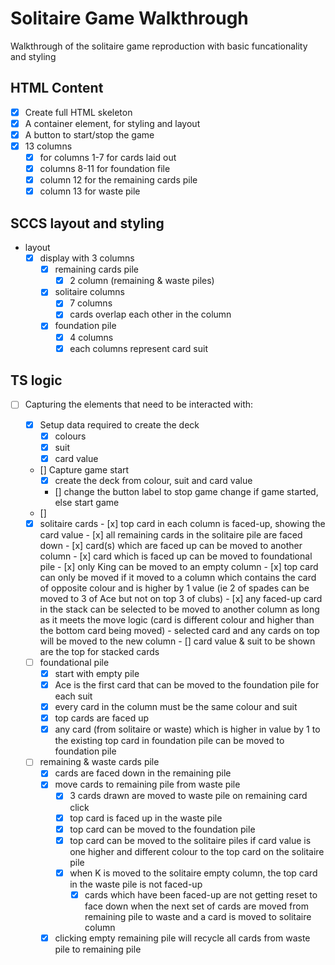 # Solitaire Game Walkthrough

Walkthrough of the solitaire game reproduction with basic funcationality and styling

## HTML Content
- [x] Create full HTML skeleton
- [x] A container element, for styling and layout
- [x] A button to start/stop the game
- [x] 13 columns
    - [x] for columns 1-7 for cards laid out
    - [x] columns 8-11 for foundation file
    - [x] column 12 for the remaining cards pile
    - [x] column 13 for waste pile 

## SCCS layout and styling
- layout
    - [x] display with 3 columns
        - [x] remaining cards pile
            - [x] 2 column (remaining & waste piles)
        - [x] solitaire columns
            - [x] 7 columns
            - [x] cards overlap each other in the column

        - [x] foundation pile
            - [x] 4 columns 
            - [x] each columns represent card suit

## TS logic

-   [ ] Capturing the elements that need to be interacted with:

    - [x] Setup data required to create the deck
        - [x] colours
        - [x] suit
        - [x] card value
    - [] Capture game start
        - [x] create the deck from colour, suit and card value
        - [] change the button label to stop game change if game started, else start game
    - [] 
    - [x] solitaire cards
            - [x] top card in each column is faced-up, showing the card value
            - [x] all remaining cards in the solitaire pile are faced down 
            - [x] card(s) which are faced up can be moved to another column
            - [x] card which is faced up can be moved to foundational pile
            - [x] only King can be moved to an empty column
            - [x] top card can only be moved if it moved to a column which contains the card of opposite colour and is higher by 1 value (ie 2 of spades can be moved to 3 of Ace but not on top 3 of clubs)
            - [x] any faced-up card in the stack can be selected to be moved to another column as long as it meets the move logic (card is different colour and higher than the bottom card being moved) - selected card and any cards on top will be moved to the new column
            - [] card value & suit to be shown are the top for stacked cards
    - [ ] foundational pile
        - [x] start with empty pile
        - [x] Ace is the first card that can be moved to the foundation pile for each suit
        - [x] every card in the column must be the same colour and suit
        - [x] top cards are faced up
        - [x] any card (from solitaire or waste) which is higher in value by 1 to the existing top card in foundation pile can be moved to foundation pile
    - [ ] remaining & waste cards pile
        - [x] cards are faced down in the remaining pile
        - [x] move cards to remaining pile from waste pile
            - [x] 3 cards drawn are moved to waste pile on remaining card click
            - [x] top card is faced up in the waste pile
            - [x] top card can be moved to the foundation pile
            - [x] top card can be moved to the solitaire piles if card value is one higher and different colour to the top card on the solitaire pile
            - [x] when K is moved to the solitaire empty column, the top card in the waste pile is not faced-up
                - [x] cards which have been faced-up are not getting reset to face down when the next set of cards are moved from remaining pile to waste and a card is moved to solitaire column
        - [x] clicking empty remaining pile will recycle all cards from waste pile to remaining pile
